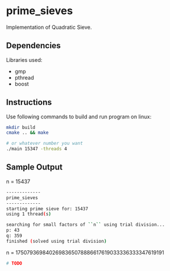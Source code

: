 # prime_sieves

Implementation of Quadratic Sieve.

## Dependencies

Libraries used:

* gmp
* pthread
* boost

<!-- install using sudo apt-get install libgmp-dev -->

## Instructions

Use following commands to build and run program on linux:

```bash
mkdir build
cmake .. && make

# or whatever number you want
./main 15347 -threads 4
```

## Sample Output

n = 15437

```bash
-------------
prime_sieves
-------------
starting prime sieve for: 15437
using 1 thread(s)

searching for small factors of ``n`` using trial division...
p: 43
q: 359
finished (solved using trial division)
```

n = 1750793698402698365078886617619033336333347619191

```bash
# TODO
```